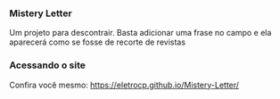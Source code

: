 ### Mistery Letter

Um projeto para descontrair. Basta adicionar uma frase no campo
e ela aparecerá como se fosse de recorte de revistas

### Acessando o site

Confira você mesmo: https://eletrocp.github.io/Mistery-Letter/